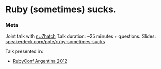 # Ruby (sometimes) sucks.




### Meta

Joint talk with [nu7hatch](http://twitter.com/nu7hatch)
Talk duration: ~25 minutes + questions.
Slides:        [speakerdeck.com/pote/ruby-sometimes-sucks](https://speakerdeck.com/pote/ruby-sometimes-sucks)

Talk presented in:
* [RubyConf Argentina 2012](http://rubyconfargentina.org/2012)
